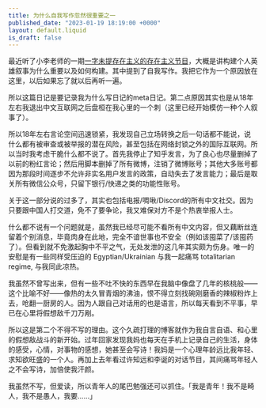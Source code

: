```yaml
---
title: 为什么自我写作忽然很重要之一
published_date: "2023-01-19 18:19:00 +0000"
layout: default.liquid
is_draft: false
---
```

最近听了小李老师的一期[一字未提存在主义的存在主义节目](https://music.163.com/dj?id=2515970918&userid=16812070)，大概是讲构建个人英雄叙事为什么重要以及如何构建。其中提到了自我写作。我把它作为一个原因放在这里，以后如果忘了就以后再听一遍。

所以这篇日记是要记录我为什么写日记的meta日记。第二点原因其实也是从18年左右我退出中文互联网之后盘桓在我心里的一个刺（这里已经开始模仿一种个人叙事了）。

所以18年左右言论空间迅速锁紧，我发现自己立场转换之后一句话都不能说，说什么都有被审查或被举报的潜在风险，甚至包括在网络封锁之外的国际互联网。所以当时我考虑干脆什么都不说了。首先我停止了知乎发言，为了良心也尽量删掉了以前的粉红言论；然后用脚本删掉了所有微博，注销了微博账号；其他大多账号都因为那段时间逐步不允许非实名用户发言的政策，自动失去了发言能力；最后是取关所有微信公众号，只留下银行/快递之类的功能性账号。

关于这一部分说的过多了，其实也包括电报/啁啾/Discord的所有中文社交。因为只要跟中国人打交道，免不了要争论，我又难保对方不是个热衷举报人士。

什么都不说有一个问题就是，虽然我已经尽可能不看所有中文内容，但又藕断丝连留着个别消息，毕竟肉身在此地，完全不谙世事也不安全（例如该囤菜了/该囤药了）。但看到就不免激起胸中不平之气，无处发泄的这几年其实颇为伤身。唯一的安慰是有一些同样受压迫的 Egyptian/Ukrainian 与我一起痛骂 totalitarian regime, 与我同此凉热。

我虽然不曾写出来，但有一些不吐不快的东西早在我脑中像盘了几年的核桃般——这个比喻不好——像热的太久冒青烟的沸油，恨不得立刻找碗刚磨香的辣椒粉炸上去，呛翻一厨房的人。因为人跟自己对话用的也是语言，所以每天看到不平事，早已在心里将假想敌千刀万剐。

所以这是第二个不得不写的理由。这个久疏打理的博客就作为我自言自语、和心里的假想敌战斗的新开始。过年回家发现我妈也每天在手机上记录自己的生活，身体的感受，心情，对事物的感想，她甚至会写诗！我妈是一个心理年龄远比我年轻、求知欲旺盛的一个人。再加上去年看过许知远和李诞的对话节目，其间痛骂年轻人之不会写诗，加倍使我汗颜。

我虽然不写，但爱读，所以青年人的尾巴勉强还可以抓住。「我是青年！我不是畸人，我不是愚人，我要……」
